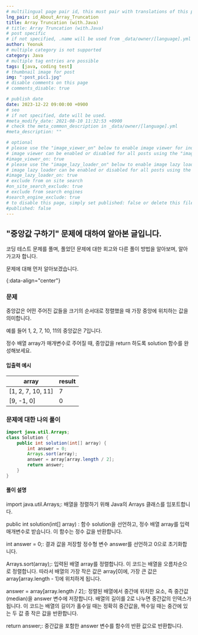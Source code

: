 ```yaml
---
# multilingual page pair id, this must pair with translations of this page. (This name must be unique)
lng_pair: id_About_Array_Truncation
title: Array Truncation (with.Java)
# title: Array Truncation (with.Java)
# post specific
# if not specified, .name will be used from _data/owner/[language].yml
author: Yeonuk
# multiple category is not supported
category: Java
# multiple tag entries are possible
tags: [java, coding test]
# thumbnail image for post
img: ":post_pic1.jpg"
# disable comments on this page
# comments_disable: true

# publish date
date: 2023-12-22 09:00:00 +0900
# seo
# if not specified, date will be used.
#meta_modify_date: 2021-08-10 11:32:53 +0900
# check the meta_common_description in _data/owner/[language].yml
#meta_description: ""

# optional
# please use the "image_viewer_on" below to enable image viewer for individual pages or posts (_posts/ or [language]/_posts folders).
# image viewer can be enabled or disabled for all posts using the "image_viewer_posts: true" setting in _data/conf/main.yml.
#image_viewer_on: true
# please use the "image_lazy_loader_on" below to enable image lazy loader for individual pages or posts (_posts/ or [language]/_posts folders).
# image lazy loader can be enabled or disabled for all posts using the "image_lazy_loader_posts: true" setting in _data/conf/main.yml.
#image_lazy_loader_on: true
# exclude from on site search
#on_site_search_exclude: true
# exclude from search engines
#search_engine_exclude: true
# to disable this page, simply set published: false or delete this file
#published: false
---
```


<!-- outline-start -->

## "중앙값 구하기" 문제에 대하여 알아본 글입니다.

코딩 테스트 문제를 풀며, 풀었던 문제에 대한 회고와 다른 풀이 방법을 알아보며, 알아가고자 합니다.

문제에 대해 먼저 알아보겠습니다.

{:data-align="center"}

<!-- outline-end -->

### 문제

중앙값은 어떤 주어진 값들을 크기의 순서대로 정렬했을 때 가장 중앙에 위치하는 값을 의미합니다.

예를 들어 1, 2, 7, 10, 11의 중앙값은 7입니다.

정수 배열 array가 매개변수로 주어질 때, 중앙값을 return 하도록 solution 함수를 완성해보세요.

#### 입출력 예시

| array             | result |
| ----------------- | ------ |
| [1, 2, 7, 10, 11] | 7      |
| [9, -1, 0]        | 0      |

### 문제에 대한 나의 풀이

```java
import java.util.Arrays;
class Solution {
    public int solution(int[] array) {
        int answer = 0;
        Arrays.sort(array);
        answer = array[array.length / 2];
        return answer;
    }
}
```

#### 풀이 설명

import java.util.Arrays;: 배열을 정렬하기 위해 Java의 Arrays 클래스를 임포트합니다.

public int solution(int[] array) : 함수 solution을 선언하고, 정수 배열 array를 입력 매개변수로 받습니다. 이 함수는 정수 값을 반환합니다.

int answer = 0;: 결과 값을 저장할 정수형 변수 answer를 선언하고 0으로 초기화합니다.

Arrays.sort(array);: 입력된 배열 array를 정렬합니다. 이 코드는 배열을 오름차순으로 정렬합니다. 따라서 배열의 가장 작은 값은 array[0]에, 가장 큰 값은 array[array.length - 1]에 위치하게 됩니다.

answer = array[array.length / 2];: 정렬된 배열에서 중간에 위치한 요소, 즉 중간값(median)을 answer 변수에 저장합니다. 배열의 길이를 2로 나누면 중간값의 인덱스가 됩니다. 이 코드는 배열의 길이가 홀수일 때는 정확히 중간값을, 짝수일 때는 중간에 있는 두 값 중 작은 값을 반환합니다.

return answer;: 중간값을 포함한 answer 변수를 함수의 반환 값으로 반환합니다.
